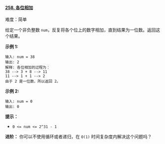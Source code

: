 ﻿#### [258\. 各位相加](https://leetcode.cn/problems/add-digits/)

难度：简单

给定一个非负整数 `num`，反复将各个位上的数字相加，直到结果为一位数。返回这个结果。

**示例 1:**

```
输入: num = 38
输出: 2 
解释: 各位相加的过程为：
38 --> 3 + 8 --> 11
11 --> 1 + 1 --> 2
由于 2 是一位数，所以返回 2。
```

**示例 2:**

```
输入: num = 0
输出: 0
```

**提示：**

-   `0 <= num <= 2^31 - 1`

**进阶：** 你可以不使用循环或者递归，在 `O(1)` 时间复杂度内解决这个问题吗？

